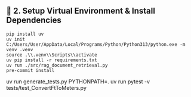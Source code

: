 ## 🔧 2. Setup Virtual Environment & Install Dependencies

```
pip install uv
uv init
C:/Users/User/AppData/Local/Programs/Python/Python313/python.exe -m venv .venv
source .\\.venv\\Scripts\\activate
uv pip install -r requirements.txt
uv run ./src/rag_document_retrieval.py
pre-commit install
```

uv run generate_tests.py
PYTHONPATH=. uv run pytest -v tests/test_ConvertFtToMeters.py

